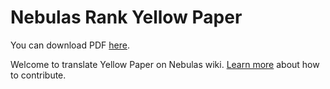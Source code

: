 # Nebulas Rank Yellow Paper

You can download PDF [here](https://nebulas.io/docs/NebulasYellowPaper.pdf).

Welcome to translate Yellow Paper on Nebulas wiki. [Learn more](how-to-contribute.md) about how to contribute.